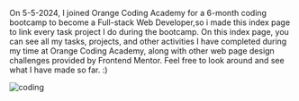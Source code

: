 On 5-5-2024, I joined Orange Coding Academy for a 6-month coding bootcamp to become a Full-stack Web Developer,so i made this index page to link every task project I do during the bootcamp.
On this index page, you can see all my tasks, projects, and other activities I have completed during my time at Orange Coding Academy, along with other web page design challenges provided by Frontend Mentor.
Feel free to look around and see what I have made so far. :)

![coding](https://i.pinimg.com/originals/6c/90/28/6c90288d7e10d46d18895f17f420a92c.gif)
